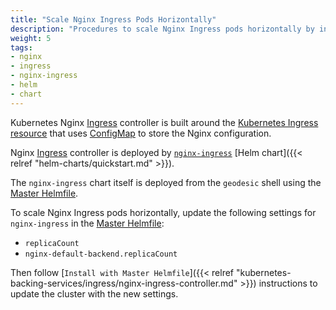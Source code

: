 ```yaml
---
title: "Scale Nginx Ingress Pods Horizontally"
description: "Procedures to scale Nginx Ingress pods horizontally by increasing the replica count"
weight: 5
tags:
- nginx
- ingress
- nginx-ingress
- helm
- chart
---
```


Kubernetes Nginx [Ingress](https://kubernetes.io/docs/concepts/services-networking/ingress/) controller is built around the [Kubernetes Ingress resource](https://kubernetes.io/docs/concepts/services-networking/ingress/) 
that uses [ConfigMap](https://kubernetes.io/docs/tasks/configure-pod-container/configure-pod-configmap/) to store the Nginx configuration.

Nginx [Ingress](https://kubernetes.io/docs/concepts/services-networking/ingress/) controller is deployed by [`nginx-ingress`](https://github.com/kubernetes/charts/tree/master/stable/nginx-ingress) [Helm chart]({{< relref "helm-charts/quickstart.md" >}}).

The `nginx-ingress` chart itself is deployed from the `geodesic` shell using the [Master Helmfile](https://github.com/cloudposse/geodesic/blob/master/rootfs/conf/kops/helmfile.yaml).

To scale Nginx Ingress pods horizontally, update the following settings for `nginx-ingress` in the [Master Helmfile](https://github.com/cloudposse/geodesic/blob/master/rootfs/conf/kops/helmfile.yaml):

* `replicaCount` 
* `nginx-default-backend.replicaCount`

Then follow [`Install with Master Helmfile`]({{< relref "kubernetes-backing-services/ingress/nginx-ingress-controller.md" >}}) instructions to update the cluster with the new settings.
